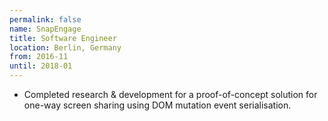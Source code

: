 ```yaml
---
permalink: false
name: SnapEngage
title: Software Engineer
location: Berlin, Germany
from: 2016-11
until: 2018-01
---
```

 - Completed research & development for a proof-of-concept solution for one-way screen sharing using DOM mutation event serialisation.